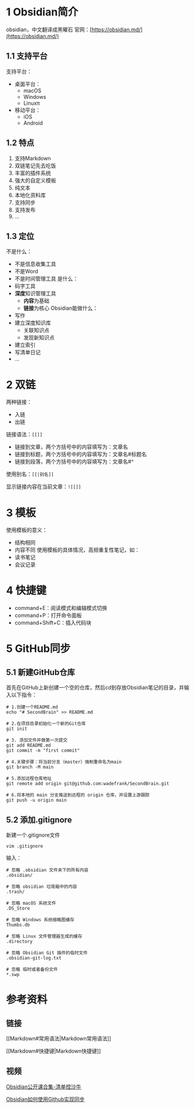 # 1 Obsidian简介

obsidian，中文翻译成黑曜石
官网：[https://obsidian.md/](https://obsidian.md/)

## 1.1 支持平台

支持平台：
- 桌面平台：
	- macOS
	- Windows
	- Linuxπ
- 移动平台：
	- iOS
	- Android

## 1.2 特点

1. 支持Markdown
2. 双链笔记先去吃饭
3. 丰富的插件系统
4. 强大的自定义模板
5. 纯文本
6. 本地化资料库
7. 支持同步
8. 支持发布
9. ...

## 1.3 定位

不是什么：
- 不是信息收集工具
- 不是Word
- 不是时间管理工具
是什么：
- 码字工具
- **深度**知识管理工具
	- **内容**为基础
	- **链接**为核心
Obsidian能做什么：
- 写作
- 建立深度知识库
	- 关联知识点
	- 发现新知识点
- 建立索引
- 写清单日记
- ...

# 2 双链

两种链接：
* 入链
* 出链

链接语法：`[[]]`
* 链接到文章，两个方括号中的内容填写为：文章名
* 链接到标题，两个方括号中的内容填写为：文章名#标题名
* 链接到段落，两个方括号中的内容填写为：文章名#^

使用别名：`[[|别名]]`

显示链接内容在当前文章：`![[]]`

# 3 模板

使用模板的意义：
* 结构相同
* 内容不同
使用模板的具体情况，高频重复性笔记，如：
* 读书笔记
* 会议记录


# 4 快捷键

* command+E：阅读模式和编辑模式切换
* command+P：打开命令面板
* command+Shift+C：插入代码块

# 5 GitHub同步

## 5.1 新建GitHub仓库

首先在GitHub上新创建一个空的仓库，然后cd到存放Obsidian笔记的目录，并输入以下指令：
```shell
# 1.创建一个README.md
echo "# SecondBrain" >> README.md

# 2.在项目目录初始化一个新的Git仓库
git init

# 3. 添加文件并做第一次提交
git add README.md
git commit -m "first commit"

# 4.关键步骤：将当前分支（master）强制重命名为main
git branch -M main

# 5.添加远程仓库地址
git remote add origin git@github.com:wadefrank/SecondBrain.git

# 6.将本地的 main 分支推送到远程的 origin 仓库，并设置上游跟踪
git push -u origin main
```

## 5.2 添加.gitignore

新建一个.gitignore文件
```shell
vim .gitignore
```

输入：
```
# 忽略 .obsidian 文件夹下的所有内容
.obsidian/

# 忽略 obsidian 垃圾箱中的内容
.trash/

# 忽略 macOS 系统文件
.DS_Store

# 忽略 Windows 系统缩略图缓存
Thumbs.db

# 忽略 Linux 文件管理器生成的缓存
.directory

# 忽略 Obsidian Git 插件的临时文件
.obsidian-git-log.txt

# 忽略 临时或者备份文件
*.swp
```
# 参考资料
## 链接

[[Markdown#常用语法|Markdown常用语法]]

[[Markdown#快捷键|Markdown快捷键]]

## 视频

[Obsidian公开课合集-清单控沙牛](https://space.bilibili.com/443605967/lists/266172?type=season)

[Obsidian如何使用Github实现同步](https://www.bilibili.com/video/BV1HY5EzCEk5/?spm_id_from=333.1387.homepage.video_card.click&vd_source=45bb2c2960a5fd61cfffe3668d0a3b2b)